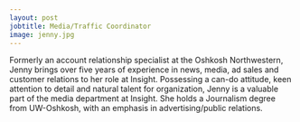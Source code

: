 ```yaml
---
layout: post
jobtitle: Media/Traffic Coordinator
image: jenny.jpg
---
```


Formerly an account relationship specialist at the Oshkosh Northwestern, Jenny brings over five years of experience in news, media, ad sales and customer relations to her role at Insight. Possessing a can-do attitude, keen attention to detail and natural talent for organization, Jenny is a valuable part of the media department at Insight. She holds a Journalism degree from UW-Oshkosh, with an emphasis in advertising/public relations.